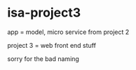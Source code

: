 # isa-project3

app = model, micro service from project 2

project 3 = web front end stuff

sorry for the bad naming 